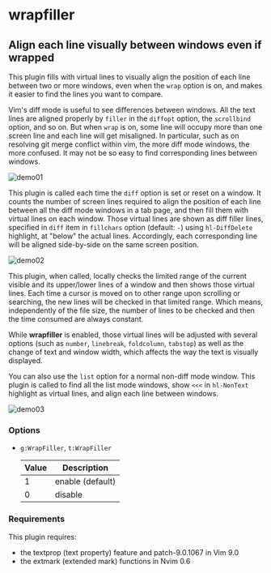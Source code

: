 # wrapfiller

## Align each line visually between windows even if wrapped

This plugin fills with virtual lines to visually align the position of each
line between two or more windows, even when the `wrap` option is on, and makes
it easier to find the lines you want to compare.

Vim's diff mode is useful to see differences between windows. All the text
lines are aligned properly by `filler` in the `diffopt` option, the
`scrollbind` option, and so on. But when `wrap` is on, some line will occupy
more than one screen line and each line will get misaligned. In particular,
such as on resolving git merge conflict within vim, the more diff mode
windows, the more confused. It may not be so easy to find corresponding lines
between windows.

![demo01](demo01.png)

This plugin is called each time the `diff` option is set or reset on a window.
It counts the number of screen lines required to align the position of each
line between all the diff mode windows in a tab page, and then fill them with
virtual lines on each window. Those virtual lines are shown as diff filler
lines, specified in `diff` item in `fillchars` option (default: `-`) using
`hl-DiffDelete` highlight, at "below" the actual lines. Accordingly, each
corresponding line will be aligned side-by-side on the same screen position.

![demo02](demo02.png)

This plugin, when called, locally checks the limited range of the current
visible and its upper/lower lines of a window and then shows those virtual
lines. Each time a cursor is moved on to other range upon scrolling or
searching, the new lines will be checked in that limited range. Which means,
independently of the file size, the number of lines to be checked and then the
time consumed are always constant.

While **wrapfiller** is enabled, those virtual lines will be adjusted with
several options (such as `number`, `linebreak`, `foldcolumn`, `tabstop`) as
well as the change of text and window width, which affects the way the text is
visually displayed.

You can also use the `list` option for a normal non-diff mode window. This
plugin is called to find all the list mode windows, show `<<<` in `hl-NonText`
highlight as virtual lines, and align each line between windows.

![demo03](demo03.png)

### Options

* `g:WrapFiller`, `t:WrapFiller`

  | Value | Description |
  | --- | --- |
  | 1 | enable (default) |
  | 0 | disable |

### Requirements

This plugin requires:
* the textprop (text property) feature and patch-9.0.1067 in Vim 9.0
* the extmark (extended mark) functions in Nvim 0.6

